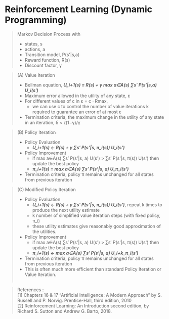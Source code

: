 # Reinforcement Learning (Dynamic Programming)
> Markov Decision Process with
>
>    - states, s
>    - actions, a
>    - Transition model, P(s'|s,a)
>    - Reward function, R(s)
>    - Discount factor, γ

>(A) Value Iteration
>- Bellman equation, ***U_i+1(s) = R(s) + γ max a∈A(s) ∑s′ P(s′|s,a) U_i(s′)***
>- Maximum error allowed in the utility of any state, ε
>- For different values of c in ε = c · Rmax,
>    - we can use c to control the number of value iterations k required to guarantee an error of at most ε
>- Termination criteria, the maximum change in the utility of any state in an iteration, δ < ϵ(1−γ)/γ

>(B) Policy Iteration
>- Policy Evaluation
>    - ***U_i+1(s) ← R(s) + γ ∑s′ P(s'|s, π_i(s)) U_i(s')***
>- Policy Improvement
>    - if max a∈A(s) ∑s′ P(s'|s, a) U(s') > ∑s′ P(s'|s, π(s)) U(s') then update the best policy
>    - ***π_i+1(s) = max a∈A(s) ∑s′ P(s'|s, a) U_π_i(s')***
>- Termination criteria, policy π remains unchanged for all states from previous iteration

>(C) Modified Policy Iteration
>- Policy Evaluation
>    - ***U_i+1(s) ← R(s) + γ ∑s′ P(s'|s, π_i(s)) U_i(s')***, repeat k times to produce the next utility estimate
>    - k number of simplified value iteration steps (with fixed policy, π_i)
>    - these utility estimates give reasonably good approximation of the utilities.
>- Policy Improvement
>    - if max a∈A(s) ∑s′ P(s'|s, a) U(s') > ∑s′ P(s'|s, π(s)) U(s') then update the best policy
>    - ***π_i+1(s) ← max a∈A(s) ∑s′ P(s′|s, a) U_i+k_π_i(s′)***
>- Termination criteria, policy π remains unchanged for all states from previous iteration
>- This is often much more efficient than standard Policy Iteration or Value Iteration.<br><br>


>References :<br>
>[1] Chapters 16 & 17 “Artificial Intelligence: A Modern Approach” by S. Russell and P. Norvig. Prentice-Hall, third edition, 2010<br>
>[2] Reinforcement Learning: An Introduction second edition, by Richard S. Sutton and Andrew G. Barto, 2018.<br>
